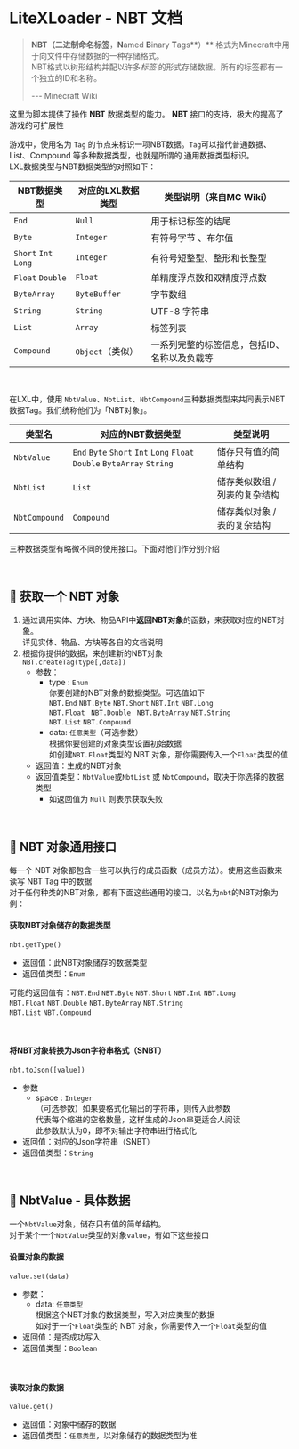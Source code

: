 # LiteXLoader - NBT 文档

> **NBT（二进制命名标签**，**N**amed **B**inary **T**ags**）** 格式为Minecraft中用于向文件中存储数据的一种存储格式。   
> NBT格式以树形结构并配以许多*标签* 的形式存储数据。所有的标签都有一个独立的ID和名称。
>
> --- Minecraft Wiki

这里为脚本提供了操作 **NBT** 数据类型的能力。 **NBT** 接口的支持，极大的提高了游戏的可扩展性

游戏中，使用名为 `Tag` 的节点来标识一项NBT数据。`Tag`可以指代普通数据、List、Compound 等多种数据类型，也就是所谓的 通用数据类型标识。   
LXL数据类型与NBT数据类型的对照如下：

| NBT数据类型           | 对应的LXL数据类型 | 类型说明（来自MC Wiki）                      |
| --------------------- | ----------------- | -------------------------------------------- |
| `End`                 | `Null`            | 用于标记标签的结尾                           |
| `Byte`                | `Integer`         | 有符号字节 、布尔值                          |
| `Short`  `Int` `Long` | `Integer`         | 有符号短整型、整形和长整型                   |
| `Float`  `Double`     | `Float`           | 单精度浮点数和双精度浮点数                   |
| `ByteArray`           | `ByteBuffer`      | 字节数组                                     |
| `String`              | `String`          | UTF-8 字符串                                 |
| `List`                | `Array`           | 标签列表                                     |
| `Compound`            | `Object`（类似）  | 一系列完整的标签信息，包括ID、名称以及负载等 |

<br>

在LXL中，使用 `NbtValue`、`NbtList`、`NbtCompound`三种数据类型来共同表示NBT数据Tag。我们统称他们为「NBT对象」。

| 类型名        | 对应的NBT数据类型                                            | 类型说明                      |
| ------------- | ------------------------------------------------------------ | ----------------------------- |
| `NbtValue`    | `End` `Byte` `Short` `Int` `Long`  `Float` `Double` `ByteArray` `String` | 储存只有值的简单结构          |
| `NbtList`     | `List`                                                       | 储存类似数组 / 列表的复杂结构 |
| `NbtCompound` | `Compound`                                                   | 储存类似对象 / 表的复杂结构   |

三种数据类型有略微不同的使用接口。下面对他们作分别介绍

<br>

## 🥽 获取一个 NBT 对象

1. 通过调用实体、方块、物品API中**返回NBT对象**的函数，来获取对应的NBT对象。  
   详见实体、物品、方块等各自的文档说明
2. 根据你提供的数据，来创建新的NBT对象  
   `NBT.createTag(type[,data])`
   - 参数：
     - type : `Enum`  
       你要创建的NBT对象的数据类型。可选值如下  
       `NBT.End`  `NBT.Byte`  `NBT.Short`  `NBT.Int`  `NBT.Long`   
       `NBT.Float ` `NBT.Double ` `NBT.ByteArray`  `NBT.String`  
       `NBT.List`  `NBT.Compound`
     - data: `任意类型`（可选参数）  
       根据你要创建的对象类型设置初始数据  
       如创建`NBT.Float`类型的 NBT 对象，那你需要传入一个`Float`类型的值  
   - 返回值：生成的NBT对象
   - 返回值类型：`NbtValue`或`NbtList` 或 `NbtCompound`，取决于你选择的数据类型
     - 如返回值为 `Null` 则表示获取失败

<br>

## 🎈  NBT 对象通用接口

每一个 NBT 对象都包含一些可以执行的成员函数（成员方法）。使用这些函数来读写 NBT Tag 中的数据  
对于任何种类的NBT对象，都有下面这些通用的接口。以名为`nbt`的NBT对象为例：

#### 获取NBT对象储存的数据类型

`nbt.getType()`

- 返回值：此NBT对象储存的数据类型
- 返回值类型：`Enum`

可能的返回值有：`NBT.End` `NBT.Byte` `NBT.Short` `NBT.Int` `NBT.Long`   
`NBT.Float` `NBT.Double` `NBT.ByteArray` `NBT.String`  
`NBT.List` `NBT.Compound`

<br>

#### 将NBT对象转换为Json字符串格式（SNBT）

`nbt.toJson([value])`

- 参数
  - space : `Integer`  
    （可选参数）如果要格式化输出的字符串，则传入此参数  
    代表每个缩进的空格数量，这样生成的Json串更适合人阅读  
    此参数默认为0，即不对输出字符串进行格式化
- 返回值：对应的Json字符串（SNBT）
- 返回值类型：`String`

<br>

## 📙 NbtValue - 具体数据

一个`NbtValue`对象，储存只有值的简单结构。  
对于某个一个`NbtValue`类型的对象`value`，有如下这些接口

#### 设置对象的数据

`value.set(data)`

- 参数：
  - data: `任意类型`  
    根据这个NBT对象的数据类型，写入对应类型的数据  
    如对于一个`Float`类型的 NBT 对象，你需要传入一个`Float`类型的值
- 返回值：是否成功写入
- 返回值类型：`Boolean`

<br>

#### 读取对象的数据

`value.get()`

- 返回值：对象中储存的数据
- 返回值类型：`任意类型`，以对象储存的数据类型为准

<br>